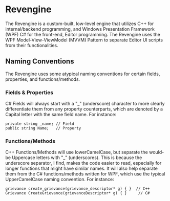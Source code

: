 # Revengine
The Revengine is a custom-built, low-level engine that utilizes C++ for internal/backend programming, and Windows Presentation Framework (WPF) C# for the front-end, Editor programming. The Revengine uses the WPF Model-View-ViewModel (MVVM) Pattern to separate Editor UI scripts from their functionalities.

## Naming Conventions
The Revengine uses some atypical naming conventions for certain fields, properties, and functions/methods.

### Fields & Properties
C# Fields will always start with a "_" (underscore) character to more clearly differentiate them from any property counterparts, which are denoted
by a Capital letter with the same field name. For instance:
```
private string _name; // Field
public string Name;   // Property
```

### Functions/Methods
C++ Functions/Methods will use lowerCamelCase, but separate the would-be Uppercase letters with "_" (underscores). This is because the underscore separator, I find, makes the code easier to read, especially for longer functions that might have similar names. It will also help separate them from the C# functions/methods written for WPF, which use the typical UpperCamelCase naming convention. For instance:
```
grievance create_grievance(grievance_descriptor* g) { }  // C++
Grievance CreateGrievance(grievanceDescriptor* g) { }     // C#
```
